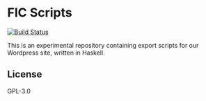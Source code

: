# FIC Scripts

[![Build Status](https://travis-ci.org/Fellowship-For-Intentional-Community/Wordpress-Scripts.svg?branch=master)](https://travis-ci.org/Fellowship-For-Intentional-Community/Wordpress-Scripts)


This is an experimental repository containing export scripts for our Wordpress
site, written in Haskell.

## License

GPL-3.0
